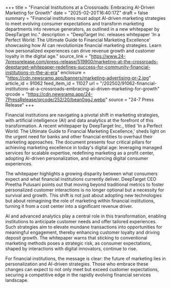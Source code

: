 +++
title = "Financial Institutions at a Crossroads: Embracing AI-Driven Marketing for Growth"
date = "2025-02-20T16:40:17Z"
draft = false
summary = "Financial institutions must adopt AI-driven marketing strategies to meet evolving consumer expectations and transform marketing departments into revenue generators, as outlined in a new whitepaper by DeepTarget Inc."
description = "DeepTarget Inc. releases whitepaper 'In a Perfect World: The Ultimate Guide to Financial Marketing Excellence' showcasing how AI can revolutionize financial marketing strategies. Learn how personalized experiences can drive revenue growth and customer loyalty in the digital age."
source_link = "https://www.24-7pressrelease.com/press-release/519900/marketing-at-the-crossroads-deeptarget-whitepaper-redefines-success-for-community-financial-institutions-in-the-ai-era"
enclosure = "https://cdn.newsramp.app/banners/marketing-advertising-pr-2.jpg"
article_id = 91062
feed_item_id = 11027
url = "/202502/91062-financial-institutions-at-a-crossroads-embracing-ai-driven-marketing-for-growth"
qrcode = "https://cdn.newsramp.app/24-7PressRelease/qrcode/252/20/bean0qgJ.webp"
source = "24-7 Press Release"
+++

<p>Financial institutions are navigating a pivotal shift in marketing strategies, with artificial intelligence (AI) and data analytics at the forefront of this transformation. A recent whitepaper by DeepTarget Inc., titled 'In a Perfect World: The Ultimate Guide to Financial Marketing Excellence,' sheds light on the urgent need for banks and other financial entities to overhaul their marketing approaches. The document presents four critical pillars for achieving marketing excellence in today's digital age: leveraging managed services for scalable expertise, redefining marketing as a profit center, adopting AI-driven personalization, and enhancing digital consumer experiences.</p><p>The whitepaper highlights a growing disparity between what consumers expect and what financial institutions currently deliver. DeepTarget CEO Preetha Pulusani points out that moving beyond traditional metrics to foster personalized customer interactions is no longer optional but a necessity for survival and growth. This shift is not just about adopting new technologies but about reimagining the role of marketing within financial institutions, turning it from a cost center into a significant revenue driver.</p><p>AI and advanced analytics play a central role in this transformation, enabling institutions to anticipate customer needs and offer tailored experiences. Such strategies aim to elevate mundane transactions into opportunities for meaningful engagement, thereby enhancing customer loyalty and driving deposit growth. The whitepaper warns that sticking to conventional marketing methods poses a strategic risk, as consumer expectations, shaped by interactions with digital innovators, continue to rise.</p><p>For financial institutions, the message is clear: the future of marketing lies in personalization and AI-driven strategies. Those who embrace these changes can expect to not only meet but exceed customer expectations, securing a competitive edge in the rapidly evolving financial services landscape.</p>